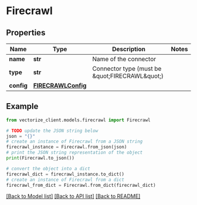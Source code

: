 # Firecrawl


## Properties

Name | Type | Description | Notes
------------ | ------------- | ------------- | -------------
**name** | **str** | Name of the connector | 
**type** | **str** | Connector type (must be \&quot;FIRECRAWL\&quot;) | 
**config** | [**FIRECRAWLConfig**](FIRECRAWLConfig.md) |  | 

## Example

```python
from vectorize_client.models.firecrawl import Firecrawl

# TODO update the JSON string below
json = "{}"
# create an instance of Firecrawl from a JSON string
firecrawl_instance = Firecrawl.from_json(json)
# print the JSON string representation of the object
print(Firecrawl.to_json())

# convert the object into a dict
firecrawl_dict = firecrawl_instance.to_dict()
# create an instance of Firecrawl from a dict
firecrawl_from_dict = Firecrawl.from_dict(firecrawl_dict)
```
[[Back to Model list]](../README.md#documentation-for-models) [[Back to API list]](../README.md#documentation-for-api-endpoints) [[Back to README]](../README.md)


